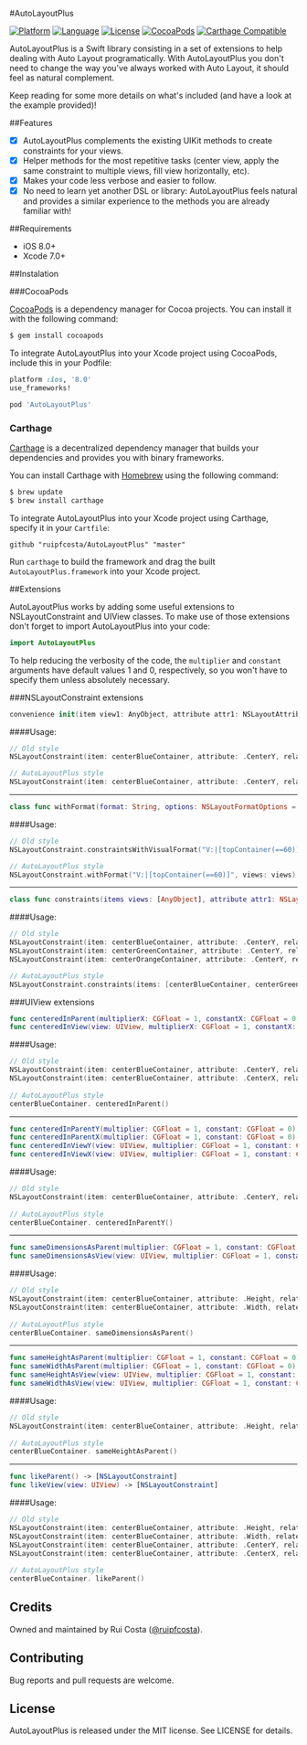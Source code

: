 #AutoLayoutPlus

[![Platform](http://img.shields.io/badge/platform-ios-blue.svg?style=flat
)](https://developer.apple.com/iphone/index.action)
[![Language](http://img.shields.io/badge/language-swift-brightgreen.svg?style=flat
)](https://developer.apple.com/swift)
[![License](http://img.shields.io/badge/license-MIT-lightgrey.svg?style=flat
)](http://mit-license.org)
[![CocoaPods](https://img.shields.io/cocoapods/v/AutoLayoutPlus.svg)]()
[![Carthage Compatible](https://img.shields.io/badge/Carthage-compatible-4BC51D.svg?style=flat)](https://github.com/Carthage/Carthage)

AutoLayoutPlus is a Swift library consisting in a set of extensions to help dealing with Auto Layout programatically. 
With AutoLayoutPlus you don't need to change the way you've always worked with Auto Layout, it should feel as natural complement.

Keep reading for some more details on what's included (and have a look at the example provided)!

##Features

- [x] AutoLayoutPlus complements the existing UIKit methods to create constraints for your views.
- [x] Helper methods for the most repetitive tasks (center view, apply the same constraint to multiple views, fill view horizontally, etc).
- [x] Makes your code less verbose and easier to follow.
- [x] No need to learn yet another DSL or library: AutoLayoutPlus feels natural and provides a similar experience to the methods you are already familiar with!

##Requirements

* iOS 8.0+
* Xcode 7.0+

##Instalation

###CocoaPods

[CocoaPods](https://cocoapods.org/) is a dependency manager for Cocoa projects. You can install it with the following command:

```bash
$ gem install cocoapods
```

To integrate AutoLayoutPlus into your Xcode project using CocoaPods, include this in your Podfile:

```ruby
platform :ios, '8.0'
use_frameworks!

pod 'AutoLayoutPlus'
```

### Carthage

[Carthage](https://github.com/Carthage/Carthage) is a decentralized dependency manager that builds your dependencies and provides you with binary frameworks.

You can install Carthage with [Homebrew](http://brew.sh/) using the following command:

```bash
$ brew update
$ brew install carthage
```

To integrate AutoLayoutPlus into your Xcode project using Carthage, specify it in your `Cartfile`:

```ogdl
github "ruipfcosta/AutoLayoutPlus" "master"
```

Run `carthage` to build the framework and drag the built `AutoLayoutPlus.framework` into your Xcode project.

##Extensions

AutoLayoutPlus works by adding some useful extensions to NSLayoutConstraint and UIView classes. To make use of those extensions don't forget to import AutoLayoutPlus into your code:

```swift
import AutoLayoutPlus
```

To help reducing the verbosity of the code, the ```multiplier``` and ```constant``` arguments have default values 1 and 0, respectively, so you won't have to specify them unless absolutely necessary.

###NSLayoutConstraint extensions

```swift
convenience init(item view1: AnyObject, attribute attr1: NSLayoutAttribute, relatedBy relation: NSLayoutRelation, toItem view2: AnyObject?, attribute attr2: NSLayoutAttribute)
```

####Usage:

```swift
// Old style
NSLayoutConstraint(item: centerBlueContainer, attribute: .CenterY, relatedBy: .Equal, toItem: view, attribute: .CenterY, multiplier: 1, constant: 0)

// AutoLayoutPlus style
NSLayoutConstraint(item: centerBlueContainer, attribute: .CenterY, relatedBy: .Equal, toItem: view, attribute: .CenterY)
```

---

```swift
class func withFormat(format: String, options: NSLayoutFormatOptions = NSLayoutFormatOptions(rawValue: 0), metrics: [String : AnyObject]? = nil, views: [String : AnyObject]) -> [NSLayoutConstraint]
```

####Usage:

```swift
// Old style
NSLayoutConstraint.constraintsWithVisualFormat("V:|[topContainer(==60)]", options: NSLayoutFormatOptions(rawValue: 0), metrics: nil, views: views)

// AutoLayoutPlus style
NSLayoutConstraint.withFormat("V:|[topContainer(==60)]", views: views)
```

---

```swift
class func constraints(items views: [AnyObject], attribute attr1: NSLayoutAttribute, relatedBy relation: NSLayoutRelation, toItem view: AnyObject?, attribute attr2: NSLayoutAttribute, multiplier: CGFloat = 1, constant c: CGFloat = 0) -> [NSLayoutConstraint]
```

####Usage:

```swift
// Old style
NSLayoutConstraint(item: centerBlueContainer, attribute: .CenterY, relatedBy: .Equal, toItem: view, attribute: .CenterY, multiplier: 1, constant: 0)
NSLayoutConstraint(item: centerGreenContainer, attribute: .CenterY, relatedBy: .Equal, toItem: view, attribute: .CenterY, multiplier: 1, constant: 0)
NSLayoutConstraint(item: centerOrangeContainer, attribute: .CenterY, relatedBy: .Equal, toItem: view, attribute: .CenterY, multiplier: 1, constant: 0)

// AutoLayoutPlus style
NSLayoutConstraint.constraints(items: [centerBlueContainer, centerGreenContainer, centerOrangeContainer], attribute: .CenterY, relatedBy: .Equal, toItem: view, attribute: .CenterY)
```

###UIView extensions

```swift
func centeredInParent(multiplierX: CGFloat = 1, constantX: CGFloat = 0, multiplierY: CGFloat = 1, constantY: CGFloat = 0) -> [NSLayoutConstraint]
func centeredInView(view: UIView, multiplierX: CGFloat = 1, constantX: CGFloat = 0, multiplierY: CGFloat = 1, constantY: CGFloat = 0) -> [NSLayoutConstraint]
```

####Usage:

```swift
// Old style
NSLayoutConstraint(item: centerBlueContainer, attribute: .CenterY, relatedBy: .Equal, toItem: view, attribute: .CenterY, multiplier: 1, constant: 0)
NSLayoutConstraint(item: centerBlueContainer, attribute: .CenterX, relatedBy: .Equal, toItem: view, attribute: .CenterX, multiplier: 1, constant: 0)
        
// AutoLayoutPlus style
centerBlueContainer. centeredInParent()
```

---

```swift
func centeredInParentY(multiplier: CGFloat = 1, constant: CGFloat = 0) -> NSLayoutConstraint
func centeredInParentX(multiplier: CGFloat = 1, constant: CGFloat = 0) -> NSLayoutConstraint
func centeredInViewY(view: UIView, multiplier: CGFloat = 1, constant: CGFloat = 0) -> NSLayoutConstraint
func centeredInViewX(view: UIView, multiplier: CGFloat = 1, constant: CGFloat = 0) -> NSLayoutConstraint
```

####Usage:

```swift
// Old style
NSLayoutConstraint(item: centerBlueContainer, attribute: .CenterY, relatedBy: .Equal, toItem: view, attribute: .CenterY, multiplier: 1, constant: 0)
        
// AutoLayoutPlus style
centerBlueContainer. centeredInParentY()
```

---

```swift
func sameDimensionsAsParent(multiplier: CGFloat = 1, constant: CGFloat = 0) -> [NSLayoutConstraint]
func sameDimensionsAsView(view: UIView, multiplier: CGFloat = 1, constant: CGFloat = 0) -> [NSLayoutConstraint]
```

####Usage:

```swift
// Old style
NSLayoutConstraint(item: centerBlueContainer, attribute: .Height, relatedBy: .Equal, toItem: view, attribute: .Height, multiplier: 1, constant: 0)
NSLayoutConstraint(item: centerBlueContainer, attribute: .Width, relatedBy: .Equal, toItem: view, attribute: .Width, multiplier: 1, constant: 0)
        
// AutoLayoutPlus style
centerBlueContainer. sameDimensionsAsParent()
```

---

```swift
func sameHeightAsParent(multiplier: CGFloat = 1, constant: CGFloat = 0) -> NSLayoutConstraint
func sameWidthAsParent(multiplier: CGFloat = 1, constant: CGFloat = 0) -> NSLayoutConstraint
func sameHeightAsView(view: UIView, multiplier: CGFloat = 1, constant: CGFloat = 0) -> NSLayoutConstraint
func sameWidthAsView(view: UIView, multiplier: CGFloat = 1, constant: CGFloat = 0) -> NSLayoutConstraint
```

####Usage:

```swift
// Old style
NSLayoutConstraint(item: centerBlueContainer, attribute: .Height, relatedBy: .Equal, toItem: view, attribute: .Height, multiplier: 1, constant: 0)
        
// AutoLayoutPlus style
centerBlueContainer. sameHeightAsParent()
```

---

```swift
func likeParent() -> [NSLayoutConstraint]
func likeView(view: UIView) -> [NSLayoutConstraint]
```

####Usage:

```swift
// Old style
NSLayoutConstraint(item: centerBlueContainer, attribute: .Height, relatedBy: .Equal, toItem: view, attribute: .Height, multiplier: 1, constant: 0)
NSLayoutConstraint(item: centerBlueContainer, attribute: .Width, relatedBy: .Equal, toItem: view, attribute: .Width, multiplier: 1, constant: 0)
NSLayoutConstraint(item: centerBlueContainer, attribute: .CenterY, relatedBy: .Equal, toItem: view, attribute: .CenterY, multiplier: 1, constant: 0)
NSLayoutConstraint(item: centerBlueContainer, attribute: .CenterX, relatedBy: .Equal, toItem: view, attribute: .CenterX, multiplier: 1, constant: 0)
     
// AutoLayoutPlus style
centerBlueContainer. likeParent()
```


## Credits

Owned and maintained by Rui Costa ([@ruipfcosta](https://twitter.com/ruipfcosta)). 

## Contributing

Bug reports and pull requests are welcome.

## License

AutoLayoutPlus is released under the MIT license. See LICENSE for details.
